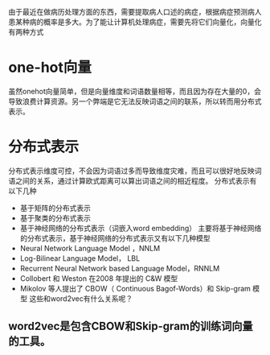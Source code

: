 由于最近在做病历处理方面的东西，需要提取病人口述的病症，根据病症预测病人患某种病的概率是多大。为了能让计算机处理病症，需要先将它们向量化，向量化有两种方式
# one-hot向量
虽然onehot向量简单，但是向量维度和词语数量相等，而且因为存在大量的0，会导致浪费计算资源。另一个弊端是它无法反映词语之间的联系，所以转而用分布式表示。
# 分布式表示
分布式表示维度可控，不会因为词语过多而导致维度灾难，而且可以很好地反映词语之间的关系，通过计算欧式距离可以算出词语之间的相近程度。
分布式表示有以下几种
- 基于矩阵的分布式表示
- 基于聚类的分布式表示
- 基于神经网络的分布式表示（词嵌入word embedding）
主要将基于神经网络的分布式表示，基于神经网络的分布式表示又有以下几种模型
- Neural Network Language Model ，NNLM
- Log-Bilinear Language Model， LBL
- Recurrent Neural Network based Language Model，RNNLM
- Collobert 和 Weston 在2008 年提出的 C&W 模型
- Mikolov 等人提出了 CBOW（ Continuous Bagof-Words）和 Skip-gram 模型
这些和word2vec有什么关系呢？
## word2vec是包含CBOW和Skip-gram的训练词向量的工具。
